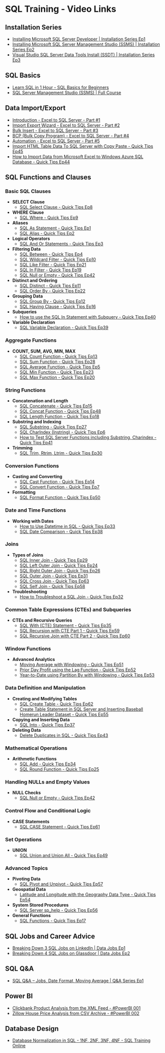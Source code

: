 # SQL Training - Video Links

## Installation Series

- [Installing Microsoft SQL Server Developer | Installation Series Ep1](https://www.youtube.com/watch?v=05ZivSteGJg)
- [Installing Microsoft SQL Server Management Studio (SSMS) | Installation Series Ep2](https://www.youtube.com/watch?v=CqpURYqK_wU)
- [Visual Studio SQL Server Data Tools Install (SSDT) | Installation Series Ep3](https://www.youtube.com/watch?v=jcWfIZIQXso)

## SQL Basics

- [Learn SQL in 1 Hour - SQL Basics for Beginners](https://www.youtube.com/watch?v=9Pzj7Aj25lw)
- [SQL Server Management Studio (SSMS) | Full Course](https://www.youtube.com/watch?v=Q8gBvsUjTLw)

## Data Import/Export

- [Introduction - Excel to SQL Server - Part #1](https://www.youtube.com/watch?v=qC6MuDX24pI)
- [Import Export Wizard - Excel to SQL Server - Part #2](https://www.youtube.com/watch?v=jA7uHusOA6M)
- [Bulk Insert - Excel to SQL Server - Part #3](https://www.youtube.com/watch?v=fAETcQ5CST0)
- [BCP (Bulk Copy Program) - Excel to SQL Server - Part #4](https://www.youtube.com/watch?v=JmcDgdRHcCw)
- [Automation - Excel to SQL Server - Part #5](https://www.youtube.com/watch?v=v5-_Cy7_tOA)
- [Import HTML Table Data To SQL Server with Copy Paste - Quick Tips Ep45](https://www.youtube.com/watch?v=5x-FJZW8VgQ)
- [How to Import Data from Microsoft Excel to Windows Azure SQL Database - Quick Tips Ep44](https://www.youtube.com/watch?v=QAd2uAGNHPw)

## SQL Functions and Clauses

### **Basic SQL Clauses**

- **SELECT Clause**
  - [SQL Select Clause - Quick Tips Ep8](https://www.youtube.com/watch?v=_j_wcCPJIxw)
- **WHERE Clause**
  - [SQL Where - Quick Tips Ep9](https://www.youtube.com/watch?v=9BaWwyVGvTo)
- **Aliases**
  - [SQL As Statement - Quick Tips Ep1](https://www.youtube.com/watch?v=SJaZ5tcmfPk)
  - [SQL Alias - Quick Tips Ep2](https://www.youtube.com/watch?v=pk3EzzXpb9Q)
- **Logical Operators**
  - [SQL And Or Statements - Quick Tips Ep3](https://www.youtube.com/watch?v=p8eHLDcgCf8)
- **Filtering Data**
  - [SQL Between - Quick Tips Ep4](https://www.youtube.com/watch?v=58-_A_RotfQ)
  - [SQL Wildcard Filter - Quick Tips Ep10](https://www.youtube.com/watch?v=6GL9DYxeVWg)
  - [SQL Like Filter - Quick Tips Ep21](https://www.youtube.com/watch?v=lAcQp3hXYC4)
  - [SQL In Filter - Quick Tips Ep19](https://www.youtube.com/watch?v=psiY3r6kv60)
  - [SQL Null or Empty - Quick Tips Ep42](https://www.youtube.com/watch?v=rh89W10Su58)
- **Distinct and Ordering**
  - [SQL Distinct - Quick Tips Ep11](https://www.youtube.com/watch?v=j__oNG7JvOw)
  - [SQL Order By - Quick Tips Ep22](https://www.youtube.com/watch?v=aUZ3E3bSl0k)
- **Grouping Data**
  - [SQL Group By - Quick Tips Ep12](https://www.youtube.com/watch?v=qpF7Y2fGTrE)
  - [SQL Having Clause - Quick Tips Ep16](https://www.youtube.com/watch?v=9VnaNTBkdXQ)
- **Subqueries**
  - [How to use the SQL In Statement with Subquery - Quick Tips Ep40](https://www.youtube.com/watch?v=ZmEpW-RVWxY)
- **Variable Declaration**
  - [SQL Variable Declaration - Quick Tips Ep39](https://www.youtube.com/watch?v=u4R46wlwAwo)

### **Aggregate Functions**

- **COUNT, SUM, AVG, MIN, MAX**
  - [SQL Count Function - Quick Tips Ep13](https://www.youtube.com/watch?v=yY0Go4a4IZU)
  - [SQL Sum Function - Quick Tips Ep28](https://www.youtube.com/watch?v=pI_n_RPcsnM)
  - [SQL Average Function - Quick Tips Ep5](https://www.youtube.com/watch?v=9DLG0GBo0WE)
  - [SQL Min Function - Quick Tips Ep23](https://www.youtube.com/watch?v=VKJvhwrjU9U)
  - [SQL Max Function - Quick Tips Ep20](https://www.youtube.com/watch?v=TC4h5XN20-o)

### **String Functions**

- **Concatenation and Length**
  - [SQL Concatenate - Quick Tips Ep15](https://www.youtube.com/watch?v=CA9RFedFXlg)
  - [SQL Concat Function - Quick Tips Ep48](https://www.youtube.com/watch?v=OTPor5dVnkk)
  - [SQL Length Function - Quick Tips Ep18](https://www.youtube.com/watch?v=e-qPy7CAH4Y)
- **Substring and Indexing**
  - [SQL Substring - Quick Tips Ep27](https://www.youtube.com/watch?v=3U96oI37MgE)
  - [SQL CharIndex (Instring) - Quick Tips Ep6](https://www.youtube.com/watch?v=lStyUa2vRHE)
  - [How to Test SQL Server Functions including Substring, Charindex - Quick Tips Ep41](https://www.youtube.com/watch?v=AIqNo7XNBEg)
- **Trimming**
  - [SQL Trim, Rtrim, Ltrim - Quick Tips Ep30](https://www.youtube.com/watch?v=yzj3Jey-syM)

### **Conversion Functions**

- **Casting and Converting**
  - [SQL Cast Function - Quick Tips Ep14](https://www.youtube.com/watch?v=obKnx6IY5X4)
  - [SQL Convert Function - Quick Tips Ep7](https://www.youtube.com/watch?v=fqwD7h3kkMw)
- **Formatting**
  - [SQL Format Function - Quick Tips Ep50](https://www.youtube.com/watch?v=rCj-3asMFwE)

### **Date and Time Functions**

- **Working with Dates**
  - [How to Use Datetime in SQL - Quick Tips Ep33](https://www.youtube.com/watch?v=l4l3w6z5OOE)
  - [SQL Date Comparison - Quick Tips Ep38](https://www.youtube.com/watch?v=A7E3EdZpPOU)

### **Joins**

- **Types of Joins**
  - [SQL Inner Join - Quick Tips Ep29](https://www.youtube.com/watch?v=yMOmuFiw__Y)
  - [SQL Left Outer Join - Quick Tips Ep24](https://www.youtube.com/watch?v=BuVd9_UQyrQ)
  - [SQL Right Outer Join - Quick Tips Ep26](https://www.youtube.com/watch?v=DiKNwdnX9Io)
  - [SQL Outer Join - Quick Tips Ep31](https://www.youtube.com/watch?v=ge9aXvDhjnw)
  - [SQL Cross Join - Quick Tips Ep63](https://www.youtube.com/watch?v=DH7c5BT_KZE)
  - [SQL Self Join - Quick Tips Ep58](https://www.youtube.com/watch?v=eKyj16bX_fs)
- **Troubleshooting**
  - [How to Troubleshoot a SQL Join - Quick Tips Ep32](https://www.youtube.com/watch?v=cvLuEa9BJc4)

### **Common Table Expressions (CTEs) and Subqueries**

- **CTEs and Recursive Queries**
  - [SQL With (CTE) Statement - Quick Tips Ep35](https://www.youtube.com/watch?v=5KGjqnMss7g)
  - [SQL Recursion with CTE Part 1 - Quick Tips Ep59](https://www.youtube.com/watch?v=IBSmPZFR9Pg)
  - [SQL Recursive Join with CTE Part 2 - Quick Tips Ep60](https://www.youtube.com/watch?v=ZzEyfL2Jccc)

### **Window Functions**

- **Advanced Analytics**
  - [Moving Average with Windowing - Quick Tips Ep51](https://www.youtube.com/watch?v=fZvTXUAJESk)
  - [Prior Day Profit using the Lag Function - Quick Tips Ep52](https://www.youtube.com/watch?v=bOIbW2vBqaM)
  - [Year-to-Date using Partition By with Windowing - Quick Tips Ep53](https://www.youtube.com/watch?v=lFryPtZ6N80)

### **Data Definition and Manipulation**

- **Creating and Modifying Tables**
  - [SQL Create Table - Quick Tips Ep62](https://www.youtube.com/watch?v=W6R0Vly8uvI)
  - [Create Table Statement in SQL Server and Inserting Baseball Homerun Leader Dataset - Quick Tips Ep55](https://www.youtube.com/watch?v=l5AsX1W71jA)
- **Copying and Inserting Data**
  - [SQL Into - Quick Tips Ep37](https://www.youtube.com/watch?v=nEndOUQFaOI)
- **Deleting Data**
  - [Delete Duplicates in SQL - Quick Tips Ep43](https://www.youtube.com/watch?v=glEpavFojSM)

### **Mathematical Operations**

- **Arithmetic Functions**
  - [SQL Add - Quick Tips Ep34](https://www.youtube.com/watch?v=9bmGWrmOHng)
  - [SQL Round Function - Quick Tips Ep25](https://www.youtube.com/watch?v=b0lOdcVI4CE)

### **Handling NULLs and Empty Values**

- **NULL Checks**
  - [SQL Null or Empty - Quick Tips Ep42](https://www.youtube.com/watch?v=rh89W10Su58)

### **Control Flow and Conditional Logic**

- **CASE Statements**
  - [SQL CASE Statement - Quick Tips Ep61](https://www.youtube.com/watch?v=D376AdbKRIs)

### **Set Operations**

- **UNION**
  - [SQL Union and Union All - Quick Tips Ep49](https://www.youtube.com/watch?v=Jva68Yh_s1E)

### **Advanced Topics**

- **Pivoting Data**
  - [SQL Pivot and Unpivot - Quick Tips Ep57](https://www.youtube.com/watch?v=686igmBEsVI)
- **Geospatial Data**
  - [Latitude and Longitude with the Geography Data Type - Quick Tips Ep54](https://www.youtube.com/watch?v=gVneM-ImN9A)
- **System Stored Procedures**
  - [SQL Server sp_help - Quick Tips Ep56](https://www.youtube.com/watch?v=xUln65EZrh8)
- **General Functions**
  - [SQL Functions - Quick Tips Ep17](https://www.youtube.com/watch?v=UgLY97b6RQc)

## SQL Jobs and Career Advice

- [Breaking Down 3 SQL Jobs on LinkedIn | Data Jobs Ep1](https://www.youtube.com/watch?v=ZtM9y8EzJVY)
- [Breaking Down 4 SQL Jobs on Glassdoor | Data Jobs Ep2](https://www.youtube.com/watch?v=b5yCLxDx0i4)

## SQL Q&A

- [SQL Q&A – Jobs, Date Format, Moving Average | Q&A Series Ep1](https://www.youtube.com/watch?v=7Lwvf9FOxDE)

## Power BI

- [Clickbank Product Analysis from the XML Feed - #PowerBI 001](https://www.youtube.com/watch?v=cZlu53ZZtBQ)
- [Zillow House Price Analysis from CSV Archive - #PowerBI 002](https://www.youtube.com/watch?v=hzjJXb6aICU)

## Database Design

- [Database Normalization in SQL - 1NF, 2NF, 3NF, 4NF - SQL Training Online](https://www.youtube.com/watch?v=l5DCnCzDb8g)
